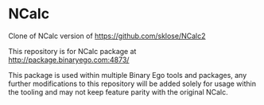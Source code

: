 # NCalc
Clone of NCalc version of https://github.com/sklose/NCalc2 

This repository is for NCalc package at http://package.binaryego.com:4873/

This package is used within multiple Binary Ego tools and packages, any further modifications to this repository will be added solely for usage within the tooling and may not keep feature parity with the original NCalc.